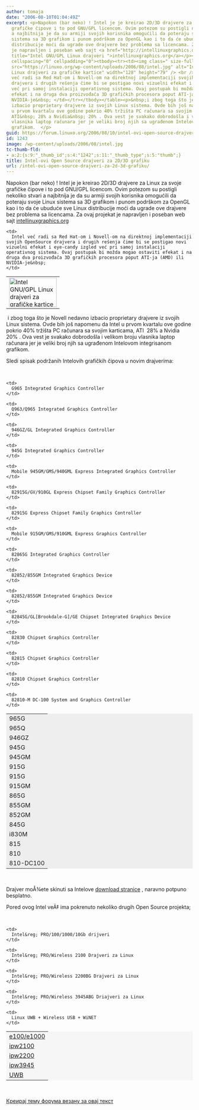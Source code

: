 ```yaml
---
author: tomaja
date: "2006-08-10T01:04:49Z"
excerpt: <p>Napokon (bar neko) ! Intel je je kreirao 2D/3D drajvere za Linux za svoje
  grafičke čipove i to pod GNU/GPL licencom. Ovim potezom su postigli nekoliko stvari
  a najbitnija je da su armiji svojih korisnika omogućili da poteraju svoje Linux
  sistema sa 3D grafikom i punom podrškom za OpenGL kao i to da će ubuduće sve Linux
  distribucije moći da ugrade ove drajvere bez problema sa licencama. Za ovaj projekat
  je napravljen i poseban web sajt <a href="http://intellinuxgraphics.org/" target="_blank"
  title="Intel GNU/GPL Linux drajveri ">intellinuxgraphics.org</a></p><table border="0"
  cellspacing="0" cellpadding="0"><tbody><tr><td><img class=" size-full wp-image-1242"
  src="https://linuxo.org/wp-content/uploads/2006/08/intel.jpg" alt="Intel GNU/GPL
  Linux drajveri za grafičke kartice" width="128" height="79" /> <br /></td><td>Intel
  već radi sa Red Hat-om i Novell-om na direktnoj implementaciji svojih OpenSource
  drajvera i drugih rešenja čime bi se postigao novi vizuelni efekat i eye-candy izgled
  već pri samoj instalaciji operativnog sistema. Ovaj postupak bi možda mogao ostaviti
  efekat i na druga dva proizvođača 3D grafičkih procesora poput ATI-ja (AMD) ili
  NVIDIA-je&nbsp; </td></tr></tbody></table><p>&nbsp;i zbog toga što je Novell nedavno
  izbacio proprietary drajvere iz svojih Linux sistema. Ovde bih još napomenu da Intel
  u prvom kvartalu ove godine pokrio 40% tržišta PC računara sa svojim karticama,
  ATI&nbsp; 28% a Nvidia&nbsp; 20% . Ova vest je svakako dobrodošla i velikom broju
  vlasnika laptop računara jer je veliki broj njih sa ugrađenom Intelovom integrisanom
  grafikom.  </p>
guid: https://forum.linuxo.org/2006/08/10/intel-ovi-open-source-drajveri-za-2d-3d-grafiku/
id: 1243
image: /wp-content/uploads/2006/08/intel.jpg
tc-thumb-fld:
- a:2:{s:9:"_thumb_id";s:4:"1242";s:11:"_thumb_type";s:5:"thumb";}
title: Intel-ovi Open Source drajveri za 2D/3D grafiku
url: /intel-ovi-open-source-drajveri-za-2d-3d-grafiku/
---
```

Napokon (bar neko) ! Intel je je kreirao 2D/3D drajvere za Linux za svoje grafičke čipove i to pod GNU/GPL licencom. Ovim potezom su postigli nekoliko stvari a najbitnija je da su armiji svojih korisnika omogućili da poteraju svoje Linux sistema sa 3D grafikom i punom podrškom za OpenGL kao i to da će ubuduće sve Linux distribucije moći da ugrade ove drajvere bez problema sa licencama. Za ovaj projekat je napravljen i poseban web sajt <a href="http://intellinuxgraphics.org/" target="_blank" title="Intel GNU/GPL Linux drajveri ">intellinuxgraphics.org</a>

<table border="0" cellspacing="0" cellpadding="0">
  <tr>
    <td>
      <img class=" size-full wp-image-1242" src="https://linuxo.org/wp-content/uploads/2006/08/intel.jpg" alt="Intel GNU/GPL Linux drajveri za grafičke kartice" width="128" height="79" />
    </td>
    
    <td>
      Intel već radi sa Red Hat-om i Novell-om na direktnoj implementaciji svojih OpenSource drajvera i drugih rešenja čime bi se postigao novi vizuelni efekat i eye-candy izgled već pri samoj instalaciji operativnog sistema. Ovaj postupak bi možda mogao ostaviti efekat i na druga dva proizvođača 3D grafičkih procesora poput ATI-ja (AMD) ili NVIDIA-je&nbsp;
    </td>
  </tr>
</table>

&nbsp;i zbog toga što je Novell nedavno izbacio proprietary drajvere iz svojih Linux sistema. Ovde bih još napomenu da Intel u prvom kvartalu ove godine pokrio 40% tržišta PC računara sa svojim karticama, ATI&nbsp; 28% a Nvidia&nbsp; 20% . Ova vest je svakako dobrodošla i velikom broju vlasnika laptop računara jer je veliki broj njih sa ugrađenom Intelovom integrisanom grafikom. 

<!--break-->

Sledi spisak podržanih Intelovih grafičkih čipova u novim drajverima:

&nbsp;

<table border="0" bgcolor="#eeeeee">
  <tr>
    <td>
      965G
    </td>
    
    <td>
      G965 Integrated Graphics Controller
    </td>
  </tr>
  
  <tr>
    <td>
      965Q
    </td>
    
    <td>
      Q963/Q965 Integrated Graphics Controller
    </td>
  </tr>
  
  <tr>
    <td>
      946GZ
    </td>
    
    <td>
      946GZ/GL Integrated Graphics Controller
    </td>
  </tr>
  
  <tr>
    <td>
      945G
    </td>
    
    <td>
      945G Integrated Graphics Controller
    </td>
  </tr>
  
  <tr>
    <td>
      945GM
    </td>
    
    <td>
      Mobile 945GM/GMS/940GML Express Integrated Graphics Controller
    </td>
  </tr>
  
  <tr>
    <td>
      915G
    </td>
    
    <td>
      82915G/GV/910GL Express Chipset Family Graphics Controller
    </td>
  </tr>
  
  <tr>
    <td>
      915G
    </td>
    
    <td>
      82915G Express Chipset Family Graphics Controller
    </td>
  </tr>
  
  <tr>
    <td>
      915GM
    </td>
    
    <td>
      Mobile 915GM/GMS/910GML Express Graphics Controller
    </td>
  </tr>
  
  <tr>
    <td>
      865G
    </td>
    
    <td>
      82865G Integrated Graphics Controller
    </td>
  </tr>
  
  <tr>
    <td>
      855GM
    </td>
    
    <td>
      82852/855GM Integrated Graphics Device
    </td>
  </tr>
  
  <tr>
    <td>
      852GM
    </td>
    
    <td>
      82852/855GM Integrated Graphics Device
    </td>
  </tr>
  
  <tr>
    <td>
      845G
    </td>
    
    <td>
      82845G/GL[Brookdale-G]/GE Chipset Integrated Graphics Device
    </td>
  </tr>
  
  <tr>
    <td>
      i830M
    </td>
    
    <td>
      82830 Chipset Graphics Controller
    </td>
  </tr>
  
  <tr>
    <td>
      815
    </td>
    
    <td>
      82815 Chipset Graphics Controller
    </td>
  </tr>
  
  <tr>
    <td>
      810
    </td>
    
    <td>
      82810 Chipset Graphics Controller
    </td>
  </tr>
  
  <tr>
    <td>
      810-DC100
    </td>
    
    <td>
      82810-M DC-100 System and Graphics Controller
    </td>
  </tr>
</table>

&nbsp;

Drajver moÅ¾ete skinuti sa Intelove <a href="http://intellinuxgraphics.org//download.html" target="_blank">download stranice</a> , naravno potpuno besplatno.

Pored ovog Intel veÄ‡ ima pokrenuto nekoliko drugih Open Source projekta;

&nbsp;

<table border="0" bgcolor="#f6f6f6">
  <tr>
    <td>
      <a href="http://sourceforge.net/projects/e1000">e100/e1000</a>
    </td>
    
    <td>
      Intel&reg; PRO/100/1000/10Gb drijveri
    </td>
  </tr>
  
  <tr>
    <td>
      <a href="http://ipw2100.sourceforge.net/">ipw2100</a>
    </td>
    
    <td>
      Intel&reg; PRO/Wireless 2100 Drajveri za Linux
    </td>
  </tr>
  
  <tr>
    <td>
      <a href="http://ipw2200.sourceforge.net/">ipw2200</a>
    </td>
    
    <td>
      Intel&reg; PRO/Wireless 2200BG Drajveri za Linux
    </td>
  </tr>
  
  <tr>
    <td>
      <a href="http://ipw3945.sourceforge.net/">ipw3945</a>
    </td>
    
    <td>
      Intel&reg; PRO/Wireless 3945ABG Driajveri za Linux
    </td>
  </tr>
  
  <tr>
    <td>
      <a href="http://linuxuwb.org/">UWB</a>
    </td>
    
    <td>
      Linux UWB + Wireless USB + WiNET
    </td>
  </tr>
</table>

&nbsp;

[Креирај тему форума везану за овај текст](https://linuxo.org/nova-tema-na-forumu/?se_pid=1243)